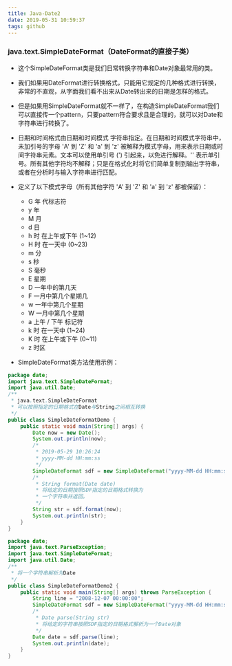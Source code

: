 ```yaml
---
title: Java-Date2
date: 2019-05-31 10:59:37
tags: github
---
```

### java.text.SimpleDateFormat（DateFormat的直接子类）
- 这个SimpleDateFormat类是我们日常转换字符串和Date对象最常用的类。
- 我们如果用DateFormat进行转换格式，只能用它规定的几种格式进行转换，非常的不直观，从字面我们看不出来从Date转出来的日期是怎样的格式。
- 但是如果用SimpleDateFormat就不一样了，在构造SimpleDateFormat我们可以直接传一个pattern，只要pattern符合要求且是合理的，就可以对Date和字符串进行转换了。
- 日期和时间格式由日期和时间模式 字符串指定。在日期和时间模式字符串中，未加引号的字母 'A' 到 'Z' 和 'a' 到 'z' 被解释为模式字母，用来表示日期或时间字符串元素。文本可以使用单引号 (') 引起来，以免进行解释。'' 表示单引号。所有其他字符均不解释；只是在格式化时将它们简单复制到输出字符串，或者在分析时与输入字符串进行匹配。

- 定义了以下模式字母（所有其他字符 'A' 到 'Z' 和 'a' 到 'z' 都被保留）：
	- G 年 代标志符
	- y 年
	- M 月
	- d 日
	- h 时 在上午或下午 (1~12)
	- H 时 在一天中 (0~23)
	- m 分
	- s 秒
	- S 毫秒
	- E 星期
	- D 一年中的第几天
	- F 一月中第几个星期几
	- w 一年中第几个星期
	- W 一月中第几个星期
	- a 上午 / 下午 标记符 
	- k 时 在一天中 (1~24)
	- K 时 在上午或下午 (0~11)
	- z 时区

- SimpleDateFormat类方法使用示例：
```java
package date;
import java.text.SimpleDateFormat;
import java.util.Date;
/**
 * java.text.SimpleDateFormat
 * 可以按照指定的日期格式在Date与String之间相互转换
 */
public class SimpleDateFormatDemo {
	public static void main(String[] args) {
		Date now = new Date();
		System.out.println(now);
		/*
		 * 2019-05-29 10:26:24
		 * yyyy-MM-dd HH:mm:ss
		 */
		SimpleDateFormat sdf = new SimpleDateFormat("yyyy-MM-dd HH:mm:ss");
		/*
		 * String format(Date date)
		 * 将给定的日期按照SDF指定的日期格式转换为
		 * 一个字符串并返回。 
		 */
		String str = sdf.format(now);
		System.out.println(str);
	}
}
```
```java
package date;
import java.text.ParseException;
import java.text.SimpleDateFormat;
import java.util.Date;
/**
 * 将一个字符串解析为Date
 */
public class SimpleDateFormatDemo2 {
	public static void main(String[] args) throws ParseException {
		String line = "2008-12-07 00:00:00";
		SimpleDateFormat sdf = new SimpleDateFormat("yyyy-MM-dd HH:mm:ss");
		/*
		 * Date parse(String str)
		 * 将给定的字符串按照SDF指定的日期格式解析为一个Date对象
		 */
		Date date = sdf.parse(line);
		System.out.println(date);
	}
}
```
